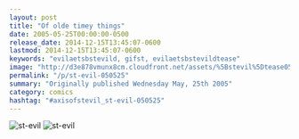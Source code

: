 ```yaml
---
layout: post
title: "Of olde timey things"
date: 2005-05-25T00:00:00-0500
release_date: 2014-12-15T13:45:07-0600
lastmod: 2014-12-15T13:45:07-0600
keywords: "evilaetsbstevild, gifst, evilaetsbstevildtease"
image: "http://d3e878vmunx8cm.cloudfront.net/assets/%5Bstevil%5Dtease05-25-05.gif"
permalink: "/p/st-evil-050525"
summary: "Originally published Wednesday May, 25th 2005"
category: comics
hashtag: "#axisofstevil_st-evil-050525"
---
```


![st-evil](http://d3e878vmunx8cm.cloudfront.net/assets/%5Bstevil%5Dtease05-25-05.gif)
![st-evil](http://d3e878vmunx8cm.cloudfront.net/assets/%5Bstevil%5D05-25-05.gif)
